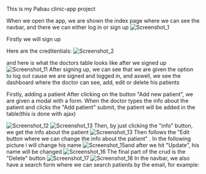 This is my Pabau clinic-app project

When we open the app, we are shown the index page where we can see the navbar, and there we can either log in or sign up
![Screenshot_1](https://user-images.githubusercontent.com/90925461/172972343-b79963d3-d353-4716-a091-12b3ae555277.png)


Firstly we will sign up 

Here are the creditentials:
![Screenshot_2](https://user-images.githubusercontent.com/90925461/172972470-84b71e3f-f3c1-4e2c-b20c-c887759d8a4b.png)

and here is what the doctors table looks like after we signed up
![Screenshot_11](https://user-images.githubusercontent.com/90925461/172975921-56536f20-6dcf-4764-9e7c-de2ec2a62bb0.png)
After signing up, we can see that we are given the option to log out cause we are signed and logged in, and aswell, we see the dashboard where the doctor can see, add, edit or delete his patients

Firstly, adding a patient
After clicking on the button "Add new patient", we are given a modal with a form. When the doctor types the info about the patient and clicks the "Add patient" submit, the patient will be added in the table(this is done with ajax)

![Screenshot_12](https://user-images.githubusercontent.com/90925461/172976014-34d32fc7-c6b8-4d2c-8162-47fb1f3ec80a.png)
![Screenshot_13](https://user-images.githubusercontent.com/90925461/172976069-8f75e0f7-2ec0-40b4-871e-8f722c3af15b.png)
Then, by just clicking the "info" button, we get the info about the patient 
![Screenshot_13](https://user-images.githubusercontent.com/90925461/172976187-3d34ec1c-11a4-429b-950c-1bcf7db60a47.png)
Then follows the "Edit button where we can change the info about the patient" . In the following picture i will change his name 
![Screenshot_15](https://user-images.githubusercontent.com/90925461/172976359-8caba32f-d87e-44bd-a3d4-5e01940cf14f.png)and after we hit "Update", his name will be changed
![Screenshot_16](https://user-images.githubusercontent.com/90925461/172976369-5b6673ce-787b-43df-b3b0-2374b9867ed8.png)
The final part of the crud is the "Delete" button
![Screenshot_17](https://user-images.githubusercontent.com/90925461/172976460-93010a78-1037-4282-9f7f-640312bcc41d.png)
![Screenshot_18](https://user-images.githubusercontent.com/90925461/172976476-e6ee3d84-60cb-4484-b442-3cdd87009eb1.png)
In the navbar, we also have a search form where we can search patients by the email, for example:


